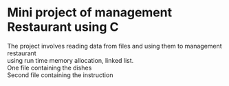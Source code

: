 # Mini project of management Restaurant using C

The project involves reading data from files and using them to management restaurant\
using run time memory allocation, linked list.\
One file containing the dishes \
Second file containing the instruction
